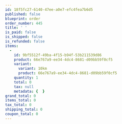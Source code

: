 ```yaml
---
id: 18f5fc27-6140-47ee-a0e7-efc4fea7b6d5
published: false
blueprint: order
order_number: 445
title: ' '
is_paid: false
is_shipped: false
is_refunded: false
items:
  -
    id: 9bf5512f-49ba-4f15-b94f-53b211539d86
    product: 66e767a9-ee34-4dc4-8681-d09bb59f0cf5
    variant:
      variant: 10km
      product: 66e767a9-ee34-4dc4-8681-d09bb59f0cf5
    quantity: 1
    total: 0
    tax: null
    metadata: {  }
grand_total: 0
items_total: 0
tax_total: 0
shipping_total: 0
coupon_total: 0
---
```


